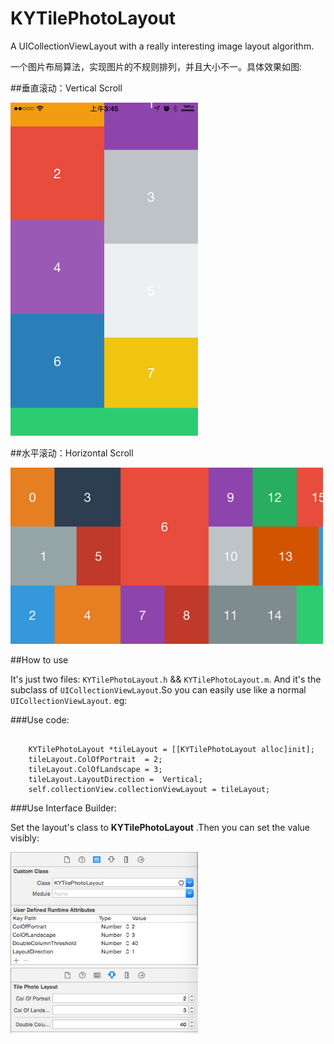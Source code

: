 # KYTilePhotoLayout
A UICollectionViewLayout with a really interesting image layout algorithm.

一个图片布局算法，实现图片的不规则排列，并且大小不一。具体效果如图:


##垂直滚动：Vertical Scroll

<img src="demo.png" width = "300">


##水平滚动：Horizontal Scroll

<img src="demo2.png" width = "500">

##How to use

It's just two files: `KYTilePhotoLayout.h` && `KYTilePhotoLayout.m`. And it's the subclass of `UICollectionViewLayout`.So you can easily use like a normal `UICollectionViewLayout`. eg:

###Use code:

```objc

    KYTilePhotoLayout *tileLayout = [[KYTilePhotoLayout alloc]init];
    tileLayout.ColOfPortrait  = 2;
    tileLayout.ColOfLandscape = 3;
    tileLayout.LayoutDirection =  Vertical;
    self.collectionView.collectionViewLayout = tileLayout;

```

###Use Interface Builder:

Set the layout's class to **KYTilePhotoLayout** .Then you can set the value visibly:

<img src="ScreenShot_1.png" width = "300">

<img src="ScreenShot_2.png" width = "300">


